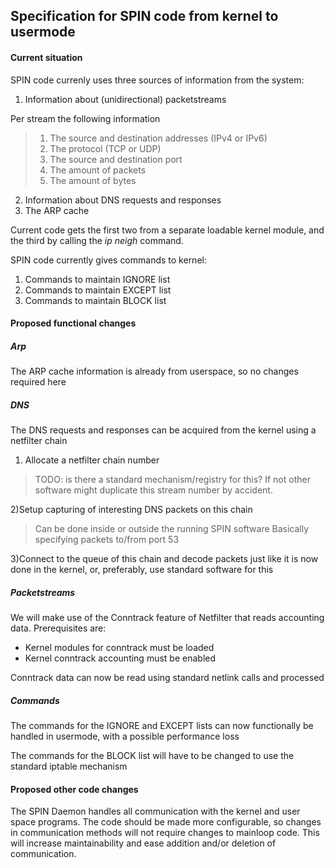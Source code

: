 ## Specification for SPIN code from kernel to usermode

#### Current situation
SPIN code currenly uses three sources of information from the system:
1) Information about (unidirectional) packetstreams
>
Per stream the following information
> 1) The source and destination addresses (IPv4 or IPv6)
> 2) The protocol (TCP or UDP)
> 3) The source and destination port
> 4) The amount of packets
> 5) The amount of bytes
>
2) Information about DNS requests and responses
3) The ARP cache

Current code gets the first two from a separate loadable kernel module, and the third by calling the *ip neigh* command.

SPIN code currently gives commands to kernel:
1) Commands to maintain IGNORE list
2) Commands to maintain EXCEPT list
3) Commands to maintain BLOCK list

#### Proposed functional changes

##### Arp
The ARP cache information is already from userspace, so no changes required here
##### DNS
The DNS requests and responses can be acquired from the kernel using a netfilter chain
1) Allocate a netfilter chain number
>TODO: is there a standard mechanism/registry for this? If not other software might duplicate this stream number by accident.

2)Setup capturing of interesting DNS packets on this chain
>Can be done inside or outside the running SPIN software
Basically specifying packets to/from port 53

3)Connect to the queue of this chain and decode packets just like it is now done in the kernel, or, preferably, use standard software for this
##### Packetstreams
We will make use of the Conntrack feature of Netfilter that reads accounting data.
Prerequisites are:
- Kernel modules for conntrack must be loaded
- Kernel conntrack accounting must be enabled

Conntrack data can now be read using standard netlink calls and processed

##### Commands
The commands for the IGNORE and EXCEPT lists can now functionally be handled in usermode, with a possible performance loss

The commands for the BLOCK list will have to be changed to use the standard iptable mechanism

#### Proposed other code changes
The SPIN Daemon handles all communication with the kernel and user space programs.
The code should be made more configurable, so changes in communication methods will not require changes to mainloop code.
This will increase maintainability and ease addition and/or deletion of communication.
